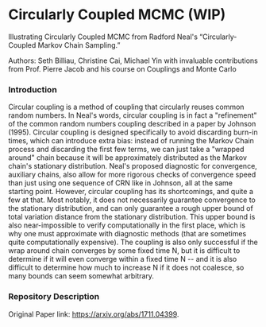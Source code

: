 # Circularly Coupled MCMC (WIP)
Illustrating Circularly Coupled MCMC from Radford Neal's “Circularly-Coupled Markov Chain Sampling.” 

Authors: Seth Billiau, Christine Cai, Michael Yin with invaluable contributions from Prof. Pierre Jacob and his course on Couplings and Monte Carlo

### Introduction
Circular coupling is a method of coupling that circularly reuses common random numbers. In Neal's words, circular coupling is in fact a "refinement" of the common random numbers coupling described in a paper by Johnson (1995). Circular coupling is designed specifically to avoid discarding burn-in times, which can introduce extra bias: instead of running the Markov Chain process and discarding the first few terms, we can just take a "wrapped around" chain because it will be approximately distributed as the Markov chain's stationary distribution. Neal's proposed diagnostic for convergence, auxiliary chains, also allow for more rigorous checks of convergence speed than just using one sequence of CRN like in Johnson, all at the same starting point. However, circular coupling has its shortcomings, and quite a few at that. Most notably, it does not necessarily guarantee convergence to the stationary distribution, and can only guarantee a rough upper bound of total variation distance from the stationary distribution. This upper bound is also near-impossible to verify computationally in the first place, which is why one must approximate with diagnostic methods (that are sometimes quite computationally expensive). The coupling is also only successful if the wrap around chain converges by some fixed time N, but it is difficult to determine if it will even converge within a fixed time N -- and it is also difficult to determine how much to increase N if it does not coalesce, so many bounds can seem somewhat arbitrary.

### Repository Description


Original Paper link: https://arxiv.org/abs/1711.04399. 
